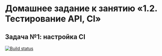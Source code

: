 # Домашнее задание к занятию «1.2. Тестирование API, CI»

## Задача №1: настройка CI

[![Build status](https://ci.appveyor.com/api/projects/status/5056x53tclanuanh?svg=true)](https://ci.appveyor.com/project/MaxM76/aqa-1-2-1)
